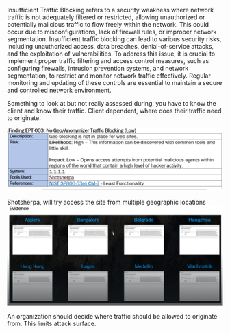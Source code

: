 Insufficient Traffic Blocking refers to a security weakness where network traffic is not adequately filtered or restricted, allowing unauthorized or potentially malicious traffic to flow freely within the network. This could occur due to misconfigurations, lack of firewall rules, or improper network segmentation. Insufficient traffic blocking can lead to various security risks, including unauthorized access, data breaches, denial-of-service attacks, and the exploitation of vulnerabilities. To address this issue, it is crucial to implement proper traffic filtering and access control measures, such as configuring firewalls, intrusion prevention systems, and network segmentation, to restrict and monitor network traffic effectively. Regular monitoring and updating of these controls are essential to maintain a secure and controlled network environment.


Something to look at but not really assessed during, you have to know the client and know their traffic. Client dependent, where does their traffic need to originate. 
 
![alt text](https://github.com/CyberSec-Monkey/Zero2H4x0r/blob/main/05.%20External%20Pentest%20Playbook/00.%20External%20Pentest%20Images/Pasted%20image%2020230626213414.png)

Shotsherpa, will try access the site from multiple geographic locations
![alt text](https://github.com/CyberSec-Monkey/Zero2H4x0r/blob/main/05.%20External%20Pentest%20Playbook/00.%20External%20Pentest%20Images/Pasted%20image%2020230626213457.png)

An organization should decide where traffic should be allowed to originate from.
This limits attack surface.


